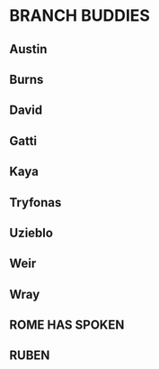 # BRANCH BUDDIES

## Austin

## Burns

## David

## Gatti

## Kaya

## Tryfonas

## Uzieblo

## Weir

## Wray

## ROME HAS SPOKEN

## RUBEN
